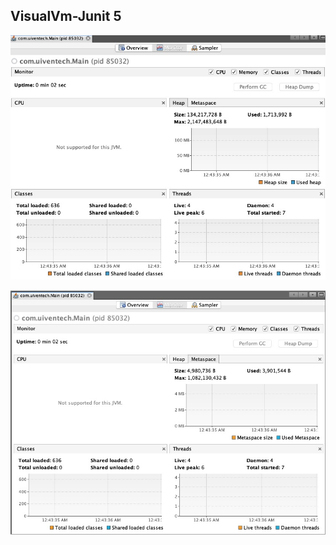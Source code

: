 ## VisualVm-Junit 5

![enter image description here](src/main/resources/PID-1.jpg)

![enter image description here](src/main/resources/PID-2.jpg)
